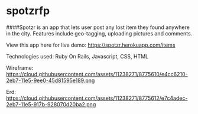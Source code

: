 # spotzrfp


####Spotzr is an app that lets user post any lost item they found anywhere in the city.  Features include geo-tagging, uploading pictures and comments.

View this app here for live demo:
https://spotzr.herokuapp.com/items

Technologies used:
Ruby On Rails, Javascript, CSS, HTML

Wireframe:
https://cloud.githubusercontent.com/assets/11238271/8775610/e4cc6210-2eb7-11e5-9ee0-45d81595e189.png


Erd:
https://cloud.githubusercontent.com/assets/11238271/8775612/e7c4adec-2eb7-11e5-917b-928070d20ba2.png

